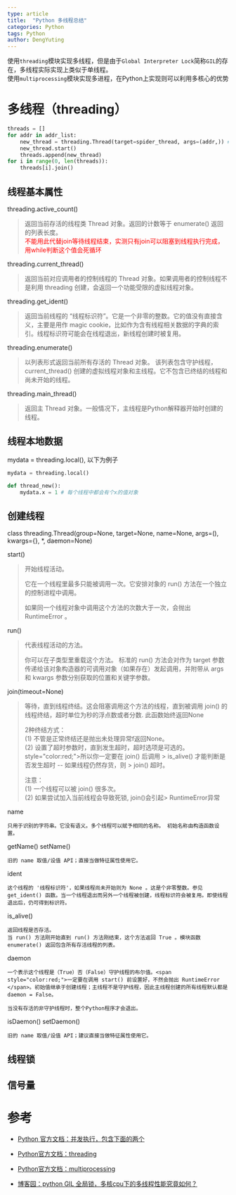 ```yaml
---
type: article
title:  "Python 多线程总结"
categories: Python
tags: Python
author: DengYuting
---
```


使用`threading`模块实现多线程，但是由于`Global Interpreter Lock`简称`GIL`的存在，多线程实际实现上类似于单线程。  
使用`multiprocessing`模块实现多进程，在Python上实现则可以利用多核心的优势
<!--more-->

# 多线程（threading）

```python
threads = []
for addr in addr_list:
    new_thread = threading.Thread(target=spider_thread, args=(addr,)) # 这里的参数必须加括号，且需要有个,结尾
    new_thread.start()
    threads.append(new_thread) 
for i in range(0, len(threads)):
    threads[i].join()
```

## 线程基本属性

threading.active_count()
> 返回当前存活的线程类 Thread 对象。返回的计数等于 enumerate() 返回的列表长度。  
> <span style="color:red;">不能用此代替join等待线程结束，实测只有join可以阻塞到线程执行完成，用while判断这个值会死循环</span>

threading.current_thread()
> 返回当前对应调用者的控制线程的 Thread 对象。如果调用者的控制线程不是利用 threading 创建，会返回一个功能受限的虚拟线程对象。

threading.get_ident()
> 返回当前线程的 “线程标识符”。它是一个非零的整数。它的值没有直接含义，主要是用作 magic cookie，比如作为含有线程相关数据的字典的索引。线程标识符可能会在线程退出，新线程创建时被复用。

threading.enumerate()
> 以列表形式返回当前所有存活的 Thread 对象。 该列表包含守护线程，current_thread() 创建的虚拟线程对象和主线程。它不包含已终结的线程和尚未开始的线程。

threading.main_thread()
> 返回主 Thread 对象。一般情况下，主线程是Python解释器开始时创建的线程。

## 线程本地数据

mydata = threading.local(), 以下为例子
```python
mydata = threading.local()

def thread_new():
    mydata.x = 1 # 每个线程中都会有个x的值对象
```

## 创建线程
class threading.Thread(group=None, target=None, name=None, args=(), kwargs={}, *, daemon=None)

start()  
> 开始线程活动。  
> 
> 它在一个线程里最多只能被调用一次。它安排对象的 run() 方法在一个独立的控制进程中调用。  
> 
> 如果同一个线程对象中调用这个方法的次数大于一次，会抛出 RuntimeError 。

run()

> 代表线程活动的方法。
> 
> 你可以在子类型里重载这个方法。 标准的 run() 方法会对作为 target 参数传递给该对象构造器的可调用对象（如果存在）发起调用，并附带从 args 和 kwargs 参数分别获取的位置和关键字参数。

join(timeout=None)

> 等待，直到线程终结。这会阻塞调用这个方法的线程，直到被调用 join() 的线程终结，超时单位为秒的浮点数或者分数. 此函数始终返回None
>
> 2种终结方式：  
> (1) 不管是正常终结还是抛出未处理异常f返回None。   
> (2) 设置了超时参数时，直到发生超时，超时选项是可选的。<span > style="color:red;">所以你一定要在 join() 后调用 > is_alive() 才能判断是否发生超时 -- 如果线程仍然存货，则 > join() 超时。</span>
> 
> 注意：  
> (1) 一个线程可以被 join() 很多次。  
> (2) 如果尝试加入当前线程会导致死锁, join()会引起> RuntimeError异常

name

    只用于识别的字符串。它没有语义。多个线程可以赋予相同的名称。 初始名称由构造函数设置。

getName()
setName()

    旧的 name 取值/设值 API；直接当做特征属性使用它。

ident

    这个线程的 '线程标识符'，如果线程尚未开始则为 None 。这是个非零整数。参见 get_ident() 函数。当一个线程退出而另外一个线程被创建，线程标识符会被复用。即使线程退出后，仍可得到标识符。

is_alive()

    返回线程是否存活。
    当 run() 方法刚开始直到 run() 方法刚结束，这个方法返回 True 。模块函数 enumerate() 返回包含所有存活线程的列表。

daemon

    一个表示这个线程是（True）否（False）守护线程的布尔值。<span style="color:red;">一定要在调用 start() 前设置好，不然会抛出 RuntimeError </span>。初始值继承于创建线程；主线程不是守护线程，因此主线程创建的所有线程默认都是 daemon = False。

    当没有存活的非守护线程时，整个Python程序才会退出。

isDaemon()
setDaemon()

    旧的 name 取值/设值 API；建议直接当做特征属性使用它。

## 线程锁

## 信号量



# 参考
- <a href="https://docs.python.org/zh-cn/3.7/library/concurrency.html">Python 官方文档：并发执行，包含下面的两个</a>
- <a href="https://docs.python.org/zh-cn/3.7/library/threading.html">Python官方文档：threading</a>
- <a href="https://docs.python.org/zh-cn/3.7/library/multiprocessing.html"> Python官方文档：multiprocessing </a>
  
- <a href="https://www.cnblogs.com/zdz8207/p/python_learn_note_104.html">博客园：python GIL 全局锁，多核cpu下的多线程性能究竟如何？</a>
